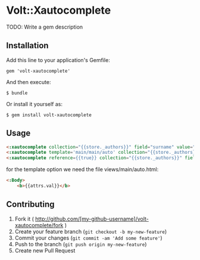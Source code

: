 # Volt::Xautocomplete

TODO: Write a gem description

## Installation

Add this line to your application's Gemfile:

    gem 'volt-xautocomplete'

And then execute:

    $ bundle

Or install it yourself as:

    $ gem install volt-xautocomplete

## Usage

```html
<:xautocomplete collection="{{store._authors}}" field="surname" value="{{page._surname}}" /> 
<:xautocomplete template='main/main/auto' collection="{{store._authors}}" field="surname" value="{{page._surname}}"  /> 
<:xautocomplete reference={{true}} collection="{{store._authors}}" field="surname" value="{{page._author}}" /> 
```

for the template option we need the file views/main/auto.html:

```html
<:Body>
    <b>{{attrs.val}}</b>
```

## Contributing

1. Fork it ( http://github.com/[my-github-username]/volt-xautocomplete/fork )
2. Create your feature branch (`git checkout -b my-new-feature`)
3. Commit your changes (`git commit -am 'Add some feature'`)
4. Push to the branch (`git push origin my-new-feature`)
5. Create new Pull Request
